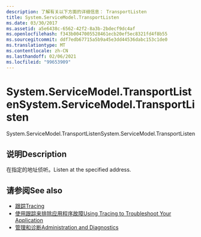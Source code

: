 ```yaml
---
description: 了解有关以下方面的详细信息： TransportListen
title: System.ServiceModel.TransportListen
ms.date: 03/30/2017
ms.assetid: a5e6438c-6562-42f2-8a3b-2bdecf9dc4af
ms.openlocfilehash: f343b0047005528461ecb20ef5ec8321fd4f8b55
ms.sourcegitcommit: ddf7edb67715a5b9a45e3dd44536dabc153c1de0
ms.translationtype: MT
ms.contentlocale: zh-CN
ms.lasthandoff: 02/06/2021
ms.locfileid: "99653909"
---
```

# <a name="systemservicemodeltransportlisten"></a><span data-ttu-id="8abbd-103">System.ServiceModel.TransportListen</span><span class="sxs-lookup"><span data-stu-id="8abbd-103">System.ServiceModel.TransportListen</span></span>

<span data-ttu-id="8abbd-104">System.ServiceModel.TransportListen</span><span class="sxs-lookup"><span data-stu-id="8abbd-104">System.ServiceModel.TransportListen</span></span>  
  
## <a name="description"></a><span data-ttu-id="8abbd-105">说明</span><span class="sxs-lookup"><span data-stu-id="8abbd-105">Description</span></span>  

 <span data-ttu-id="8abbd-106">在指定的地址侦听。</span><span class="sxs-lookup"><span data-stu-id="8abbd-106">Listen at the specified address.</span></span>  
  
## <a name="see-also"></a><span data-ttu-id="8abbd-107">请参阅</span><span class="sxs-lookup"><span data-stu-id="8abbd-107">See also</span></span>

- [<span data-ttu-id="8abbd-108">跟踪</span><span class="sxs-lookup"><span data-stu-id="8abbd-108">Tracing</span></span>](index.md)
- [<span data-ttu-id="8abbd-109">使用跟踪来排除应用程序故障</span><span class="sxs-lookup"><span data-stu-id="8abbd-109">Using Tracing to Troubleshoot Your Application</span></span>](using-tracing-to-troubleshoot-your-application.md)
- [<span data-ttu-id="8abbd-110">管理和诊断</span><span class="sxs-lookup"><span data-stu-id="8abbd-110">Administration and Diagnostics</span></span>](../index.md)
